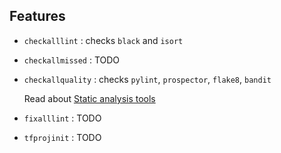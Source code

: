 ## Features
- `checkalllint` : checks `black` and `isort`

- `checkallmissed` : TODO

- `checkallquality` : checks `pylint`, `prospector`, `flake8`, `bandit`

    Read about [Static analysis tools](https://luminousmen.com/post/python-static-analysis-tools)

- `fixalllint` : TODO

- `tfprojinit` : TODO
